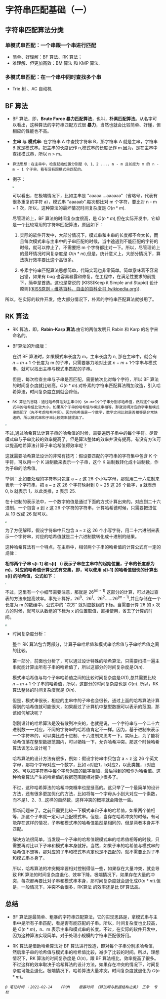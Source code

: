 # 字符串匹配基础（一）

## 字符串匹配算法分类

### 单模式串匹配：一个串跟一个串进行匹配

- 简单、好理解：BF 算法、RK 算法；
- 难理解、但更加高效：BM 算法 和 KMP 算法.

### 多模式串匹配：在一个串中同时查找多个串

- Trie 树 、AC 自动机

## BF 算法

- BF 算法，即，**Brute Force 暴力匹配算法**，也叫，**朴素匹配算法**。从名字可以看出，这种算法的字符串匹配方式很 **暴力**，当然也就会比较简单、好懂，但相应的性能也不高。

- **主串** 与 **模式串**: 在字符串 A 中查找字符串 B，那字符串 A 就是主串，字符串 B 就是模式串。把主串的长度记作 n,模式串的长度记作 m.因为，是在主串中查找模式串，所以 n > m。

- `算法思想：在主串中，检查起始位置分别是 0、1、2 .... n - m 且长度为 m 的 n - m + 1 个子串，看有没有跟模式串匹配的。`

- 例子：

  <img src="../Resources1/120.jpg" style="zoom:30%;" />

  可以看出，在极端情况下，比如主串是 "aaaaa....aaaaaa"（省略号，代表有很多重复的字符 a），模式串 "aaaaab".每次都比对 m 个字符，要比对 n - m + 1 次，所以，这种算法的最坏情况时间复杂度是 $O(n*m)$.

  

  尽管理论上，BF 算法的时间复杂度很高，是 $O(n*m)$,但在实际开发中，它却是一个比较常用的字符串匹配算法，原因如下：

  

  1. 实际的软件开发中，大部分情况下，模式串和主串的长度都不会太长，而且每次模式串与主串中的子串匹配的时候，当中途遇到不能匹配的字符的时候，就可以停止了，不需要把 m 个字符都比对一下。所以，尽管理论上的最坏情况时间复杂度是 $O(n*m)$,但是，统计意义上，大部分情况下，算法执行效率要比这个高很多。

     

  1. 朴素字符串匹配算法思想简单，代码实现也非常简单。简单意味着不容易出错，如果有 bug 也容易暴露和修复。在工程中，在满足性要求的前提下，简单是首选。这也是常说的 [KISS(Keep it Simple and Stupid) 设计原则]([KISS原则 - 维基百科，自由的百科全书 (wikipedia.org)](https://zh.wikipedia.org/wiki/KISS原则)).



​	所以，在实际的软件开发，绝大部分情况下，朴素的字符串匹配算法就够用了。

## RK 算法

- RK 算法，即，**Rabin-Karp 算法**.由它的两位发明只 Rabin 和 Karp 的名字来命名的。

- BF算法的升级版：

  在讲 BF 算法时，如果模式串长度为 m，主串长度为 n, 那在主串中，就会有 $n-m+1$ 个长度为 m 的子串，只需要暴力地对比这 $n-m+1$个字串与模式串，就可以找出主串与模式串匹配的子串。

  但是，每次检查主串与子串是否匹配，需要依次比对每个字符，所以 BF 算法的时间复杂度就比较高，$O(n*m)$.对朴素的字符串匹配算法稍加改造，引入哈希算法，时间复杂度立刻就会降低。

- `RK 算法的思路：通过哈希算法对主串中的 $n-m+1$个子串分别求哈希值，然后逐个与模式串的哈希值比较大小。如果某个子串的哈希值与模式串相等，那就说明对应的字串和模式串匹配了（先不考虑哈希冲突）。因为哈希值是一个数字，数字之间比较是否相等是非常快速的，所以模式串和子串比较效率就提高了。`

<img src="../Resources1/121.jpg" style="zoom:30%;" />

不过,通过哈希算法计算子串的哈希值的时候，需要遍历子串中的每个字符。尽管模式串与子串比较的效率提高了，但是算法整体的效率并没有提高。有没有方法可以提高哈希算法计算子串哈希值得效率呢？

这就需要哈希算法设计的非常有技巧：假设要匹配的字符串的字符集中包含 K 个字符，可以用一个 K 进制数来表示一个子串，这个 K 进制数转化成十进制数，作为子串的哈希值。

举例：比如要处理的字符串只包含 a ~ z 这 26 个小写字母，那就用二十六进制来表示一个字符串。把 a ~ z 这 26 个字符映射到 0 ~ 25 这 26 个数字，a 就表示 0, b 就表示 1，以此类推，z 表示 25.

在十进制的表示法中，一个数字的值是通过下面的方式计算出来的。对应到二十六进制，一个包含 a 到 z 这 26 个字符的字符串，计算哈希德时候，只需要把进位从 10 改成 26 就可以。

<img src="../Resources1/122.jpg" style="zoom:30%;" />

为了方便解释，假设字符串中只包含 a ~ z 这 26 个小写字符，用二十六进制来表示一个字符串，对应的哈希值就是二十六进制数转化成十进制的结果。

这种哈希算法有一个特点，在主串中，相邻两个子串的哈希值的计算公式有一定的规律：

**相邻两个子串 s[i-1] 和 s[i] （i 表示子串在主串中的起始位置，子串的长度都为 m)，对应的哈希值计算公式有交集，即，可以使用 s[i-1] 的哈希值很快的计算出 s[i] 的哈希值，公式如下：**

<img src="../Resources1/124.jpg" style="zoom:20%;" />

不过，这里有一个小细节需要注意，那就是 $26^{(m-1)}$ 这部分的计算，可以通过查表的方法来提高效率。事先计算好，$26^0、26^1、26^2......26^{(m-1)}$,并且存储在一个长度为 m 的数组中，公式中的 "次方" 就对应数组的下标。当需要计算 26 的 x 次方的时候，就可以从数组的下标为 x 的位置取值，直接使用，省去了计算的时间。

<img src="../Resources1/125.jpg" style="zoom:40%;" />

- 时间复杂度分析：

  

  整个 RK 算法包含两部分，计算子串哈希值和模式串哈希值与子串哈希值之间的比较。

  

  第一部分，前面也分析了，可以通过设计特殊的哈希算法，只需要扫描一遍主串就能计算出所有子串的哈希值了，所以这部分的时间复杂度是$O(n)$.

  

  模式串哈希值与每个子串哈希值之间的比较时间复杂度是$O(1)$,总共需要比较 $n-m+1$ 个子串的哈希值，所以，这部分的时间复杂度也是 $O(n)$. 所以，RK 算法整体的时间复杂度就是 $O(n)$.

  

  但是，模式串很长，相应的主串中的子串也会很长，通过上面的哈希算法计算得到的哈希值就可能很大，如果超过了计算机中整型数据可以表示的范围，那该如何解决呢？

  

  刚刚设计的哈希算法是没有散列冲突的，也就是说，一个字符串与一个二十六进制数一一对应，不同的字符串的哈希值肯定不一样。因为，基于进制来表示一个字符串的，可以类比成十进制、十六进制来思考一下。实际上，为了能将哈希值落在整型数据范围内，可以牺牲一下，允许哈希冲突。那这个时候哈希算法该怎么设计呢？

  

  哈希算法的设计方法有很多，例如：假设字符串中只包含 a ~ z 这 26 个英文字母，那每个字母对应一个数字，比如 a对应1，b对应2，以此类推，z对应26。可以把字符串中每个字母对应的数字相加，最后得到的和作为哈希值。这种哈希算法产生的哈希值的数据范围就相对要小很多了。

  

  不过，这种哈希算法的哈希冲突概率也是挺高的。这只举了一个最简单的设计方法，还有很多更加优化的方法，比如将每一个字母从小到大对应一个素数，而不是1、2、3...这样的自然数，这样冲突的概率就会降低一些。

  

  那新问题来了。之前只需要比较一下模式串和子串的哈希值，如果两个值相等，那这个子串就一定可以匹配模式串。但是，当存在哈希冲突的时候，有可能存在这样的情况，子串和模式串的哈希值虽然是相同的，但是两者本身并不匹配。

  

  解决方法很简单，当发现一个子串的哈希值跟模式串的哈希值相等的时候，只需要再对比以下子串和模式串本身就好。当然，如果子串的哈希值与模式串的哈希值不想等，那对应的子串和模式串肯定也是不匹配的，就不需要比对子串和模式串本身了。

  

  所以，哈希算法的冲突概率要相对控制得低一些，如果存在大量冲突，就会导致 RK 算法的时间复杂度退化、效率下降。极端情况下，如果存在大量的冲突，每次都再要比对子串和模式串本身，那时间复杂度就会退化成$O(n*m)$.但是，一般情况下，冲突不会很多，RK算法 的效率还是比 BF算法高。

  

  


## 总结

- BF 算法是最简单、粗暴的字符串匹配算法，它的实现思路是，拿模式串与主串中是所有子串匹配，看是否有能匹配的子串。所以，时间复杂度也比较高，是 $O(n*m)$，n、m 表示主串和模式串的长度。不过，在实际的软件开发中，因为这种算法实现简单，对于处理小规模的字符串匹配很好用。

- RK 算法是借助哈希算法对 BF 算法进行改造，即对每个子串分别求哈希值，然后拿子串的哈希值与模式串的哈希值比较，减少了比较的时间。所以，理想情况下，RK 算法的时间复杂度是 $O(n)$，跟 BF 算法相比，效率提高了很多。不过这样的效率取决于哈希算法的设计方法，如果存在冲突的情况下，时间复杂度可能会退化。极端情况下，哈希算法大量冲突，时间复杂度就退化为 $O(n*m)$。



*`@ 笔记时间 ：2021-02-14	FROM	极客时间 《算法啊与数据结构之美》 王争  专栏`* 